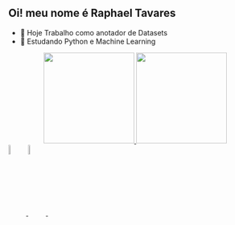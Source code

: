 ## Oi! meu nome é Raphael Tavares
- 🔭 Hoje Trabalho como anotador de Datasets
- 🌱 Estudando Python e Machine Learning
<div align="center">
  <a href="https://github.com/phaellzx">
  <img height="180em" src="https://github-readme-stats.vercel.app/api?username=phaellzx&show_icons=true&theme=tokyonight&include_all_commits=true&count_private=true"/>
  <img height="180em" src="https://github-readme-stats.vercel.app/api/top-langs/?username=phaellzx&layout=compact&langs_count=7&theme=tokyonight"/>
</div>
  <img align="center" src="https://cdn.jsdelivr.net/gh/devicons/devicon/icons/python/python-original-wordmark.svg" width="7%" height="7%" />     
  <img align="center" src="https://cdn.jsdelivr.net/gh/devicons/devicon/icons/java/java-original-wordmark.svg" width="7%" height="7%" />
  <img align="center "src="https://cdn.jsdelivr.net/gh/devicons/devicon/icons/csharp/csharp-original.svg" width="7" height="7%" />
          
</div>
